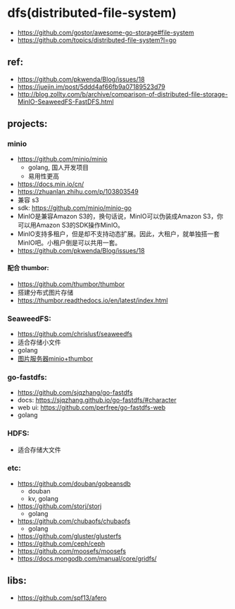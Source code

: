 

# dfs(distributed-file-system)

- https://github.com/gostor/awesome-go-storage#file-system
- https://github.com/topics/distributed-file-system?l=go


## ref:

- https://github.com/pkwenda/Blog/issues/18
- https://juejin.im/post/5ddd4af66fb9a07189523d79
- http://blog.zollty.com/b/archive/comparison-of-distributed-file-storage-MinIO-SeaweedFS-FastDFS.html


## projects:


### minio

- https://github.com/minio/minio
    - golang, 国人开发项目
    - 易用性更高
- https://docs.min.io/cn/
- https://zhuanlan.zhihu.com/p/103803549
- 兼容 s3
- sdk: https://github.com/minio/minio-go
- MinIO是兼容Amazon S3的，换句话说，MinIO可以伪装成Amazon S3，你可以用Amazon S3的SDK操作MinIO。
- MinIO支持多租户，但是却不支持动态扩展。因此，大租户，就单独搭一套MinIO吧。小租户倒是可以共用一套。
- https://github.com/pkwenda/Blog/issues/18  

#### 配合 thumbor:

- https://github.com/thumbor/thumbor
- 搭建分布式图片存储
- https://thumbor.readthedocs.io/en/latest/index.html


### SeaweedFS:

- https://github.com/chrislusf/seaweedfs
- 适合存储小文件
- golang
- [图片服务器minio+thumbor](https://jamesdeng.github.io/2018/11/13/%E5%9B%BE%E7%89%87%E6%9C%8D%E5%8A%A1%E5%99%A8Minio+Thumbor.html)

### go-fastdfs:

- https://github.com/sjqzhang/go-fastdfs
- docs: https://sjqzhang.github.io/go-fastdfs/#character
- web ui: https://github.com/perfree/go-fastdfs-web
- golang




### HDFS:

- 适合存储大文件

### etc:

- https://github.com/douban/gobeansdb
    - douban
    - kv, golang
- https://github.com/storj/storj
    - golang
- https://github.com/chubaofs/chubaofs
    - golang
- https://github.com/gluster/glusterfs
- https://github.com/ceph/ceph
- https://github.com/moosefs/moosefs
- https://docs.mongodb.com/manual/core/gridfs/


## libs:

- https://github.com/spf13/afero


